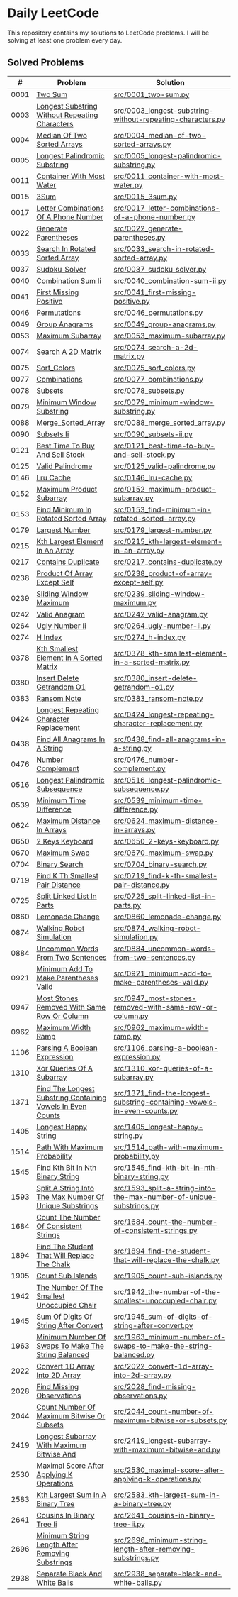 # Daily LeetCode

This repository contains my solutions to LeetCode problems. I will be solving at least one problem every day.

## Solved Problems
| # | Problem | Solution |
|---|---------|----------|
| 0001 | [Two Sum](https://leetcode.com/problems/two-sum) | [src/0001_two-sum.py](src/0001_two-sum.py) |
| 0003 | [Longest Substring Without Repeating Characters](https://leetcode.com/problems/longest-substring-without-repeating-characters) | [src/0003_longest-substring-without-repeating-characters.py](src/0003_longest-substring-without-repeating-characters.py) |
| 0004 | [Median Of Two Sorted Arrays](https://leetcode.com/problems/median-of-two-sorted-arrays) | [src/0004_median-of-two-sorted-arrays.py](src/0004_median-of-two-sorted-arrays.py) |
| 0005 | [Longest Palindromic Substring](https://leetcode.com/problems/longest-palindromic-substring) | [src/0005_longest-palindromic-substring.py](src/0005_longest-palindromic-substring.py) |
| 0011 | [Container With Most Water](https://leetcode.com/problems/container-with-most-water) | [src/0011_container-with-most-water.py](src/0011_container-with-most-water.py) |
| 0015 | [3Sum](https://leetcode.com/problems/3sum) | [src/0015_3sum.py](src/0015_3sum.py) |
| 0017 | [Letter Combinations Of A Phone Number](https://leetcode.com/problems/letter-combinations-of-a-phone-number) | [src/0017_letter-combinations-of-a-phone-number.py](src/0017_letter-combinations-of-a-phone-number.py) |
| 0022 | [Generate Parentheses](https://leetcode.com/problems/generate-parentheses) | [src/0022_generate-parentheses.py](src/0022_generate-parentheses.py) |
| 0033 | [Search In Rotated Sorted Array](https://leetcode.com/problems/search-in-rotated-sorted-array) | [src/0033_search-in-rotated-sorted-array.py](src/0033_search-in-rotated-sorted-array.py) |
| 0037 | [Sudoku_Solver](https://leetcode.com/problems/sudoku_solver) | [src/0037_sudoku_solver.py](src/0037_sudoku_solver.py) |
| 0040 | [Combination Sum Ii](https://leetcode.com/problems/combination-sum-ii) | [src/0040_combination-sum-ii.py](src/0040_combination-sum-ii.py) |
| 0041 | [First Missing Positive](https://leetcode.com/problems/first-missing-positive) | [src/0041_first-missing-positive.py](src/0041_first-missing-positive.py) |
| 0046 | [Permutations](https://leetcode.com/problems/permutations) | [src/0046_permutations.py](src/0046_permutations.py) |
| 0049 | [Group Anagrams](https://leetcode.com/problems/group-anagrams) | [src/0049_group-anagrams.py](src/0049_group-anagrams.py) |
| 0053 | [Maximum Subarray](https://leetcode.com/problems/maximum-subarray) | [src/0053_maximum-subarray.py](src/0053_maximum-subarray.py) |
| 0074 | [Search A 2D Matrix](https://leetcode.com/problems/search-a-2d-matrix) | [src/0074_search-a-2d-matrix.py](src/0074_search-a-2d-matrix.py) |
| 0075 | [Sort_Colors](https://leetcode.com/problems/sort_colors) | [src/0075_sort_colors.py](src/0075_sort_colors.py) |
| 0077 | [Combinations](https://leetcode.com/problems/combinations) | [src/0077_combinations.py](src/0077_combinations.py) |
| 0078 | [Subsets](https://leetcode.com/problems/subsets) | [src/0078_subsets.py](src/0078_subsets.py) |
| 0079 | [Minimum Window Substring](https://leetcode.com/problems/minimum-window-substring) | [src/0079_minimum-window-substring.py](src/0079_minimum-window-substring.py) |
| 0088 | [Merge_Sorted_Array](https://leetcode.com/problems/merge_sorted_array) | [src/0088_merge_sorted_array.py](src/0088_merge_sorted_array.py) |
| 0090 | [Subsets Ii](https://leetcode.com/problems/subsets-ii) | [src/0090_subsets-ii.py](src/0090_subsets-ii.py) |
| 0121 | [Best Time To Buy And Sell Stock](https://leetcode.com/problems/best-time-to-buy-and-sell-stock) | [src/0121_best-time-to-buy-and-sell-stock.py](src/0121_best-time-to-buy-and-sell-stock.py) |
| 0125 | [Valid Palindrome](https://leetcode.com/problems/valid-palindrome) | [src/0125_valid-palindrome.py](src/0125_valid-palindrome.py) |
| 0146 | [Lru Cache](https://leetcode.com/problems/lru-cache) | [src/0146_lru-cache.py](src/0146_lru-cache.py) |
| 0152 | [Maximum Product Subarray](https://leetcode.com/problems/maximum-product-subarray) | [src/0152_maximum-product-subarray.py](src/0152_maximum-product-subarray.py) |
| 0153 | [Find Minimum In Rotated Sorted Array](https://leetcode.com/problems/find-minimum-in-rotated-sorted-array) | [src/0153_find-minimum-in-rotated-sorted-array.py](src/0153_find-minimum-in-rotated-sorted-array.py) |
| 0179 | [Largest Number](https://leetcode.com/problems/largest-number) | [src/0179_largest-number.py](src/0179_largest-number.py) |
| 0215 | [Kth Largest Element In An Array](https://leetcode.com/problems/kth-largest-element-in-an-array) | [src/0215_kth-largest-element-in-an-array.py](src/0215_kth-largest-element-in-an-array.py) |
| 0217 | [Contains Duplicate](https://leetcode.com/problems/contains-duplicate) | [src/0217_contains-duplicate.py](src/0217_contains-duplicate.py) |
| 0238 | [Product Of Array Except Self](https://leetcode.com/problems/product-of-array-except-self) | [src/0238_product-of-array-except-self.py](src/0238_product-of-array-except-self.py) |
| 0239 | [Sliding Window Maximum](https://leetcode.com/problems/sliding-window-maximum) | [src/0239_sliding-window-maximum.py](src/0239_sliding-window-maximum.py) |
| 0242 | [Valid Anagram](https://leetcode.com/problems/valid-anagram) | [src/0242_valid-anagram.py](src/0242_valid-anagram.py) |
| 0264 | [Ugly Number Ii](https://leetcode.com/problems/ugly-number-ii) | [src/0264_ugly-number-ii.py](src/0264_ugly-number-ii.py) |
| 0274 | [H Index](https://leetcode.com/problems/h-index) | [src/0274_h-index.py](src/0274_h-index.py) |
| 0378 | [Kth Smallest Element In A Sorted Matrix](https://leetcode.com/problems/kth-smallest-element-in-a-sorted-matrix) | [src/0378_kth-smallest-element-in-a-sorted-matrix.py](src/0378_kth-smallest-element-in-a-sorted-matrix.py) |
| 0380 | [Insert Delete Getrandom O1](https://leetcode.com/problems/insert-delete-getrandom-o1) | [src/0380_insert-delete-getrandom-o1.py](src/0380_insert-delete-getrandom-o1.py) |
| 0383 | [Ransom Note](https://leetcode.com/problems/ransom-note) | [src/0383_ransom-note.py](src/0383_ransom-note.py) |
| 0424 | [Longest Repeating Character Replacement](https://leetcode.com/problems/longest-repeating-character-replacement) | [src/0424_longest-repeating-character-replacement.py](src/0424_longest-repeating-character-replacement.py) |
| 0438 | [Find All Anagrams In A String](https://leetcode.com/problems/find-all-anagrams-in-a-string) | [src/0438_find-all-anagrams-in-a-string.py](src/0438_find-all-anagrams-in-a-string.py) |
| 0476 | [Number Complement](https://leetcode.com/problems/number-complement) | [src/0476_number-complement.py](src/0476_number-complement.py) |
| 0516 | [Longest Palindromic Subsequence](https://leetcode.com/problems/longest-palindromic-subsequence) | [src/0516_longest-palindromic-subsequence.py](src/0516_longest-palindromic-subsequence.py) |
| 0539 | [Minimum Time Difference](https://leetcode.com/problems/minimum-time-difference) | [src/0539_minimum-time-difference.py](src/0539_minimum-time-difference.py) |
| 0624 | [Maximum Distance In Arrays](https://leetcode.com/problems/maximum-distance-in-arrays) | [src/0624_maximum-distance-in-arrays.py](src/0624_maximum-distance-in-arrays.py) |
| 0650 | [2 Keys Keyboard](https://leetcode.com/problems/2-keys-keyboard) | [src/0650_2-keys-keyboard.py](src/0650_2-keys-keyboard.py) |
| 0670 | [Maximum Swap](https://leetcode.com/problems/maximum-swap) | [src/0670_maximum-swap.py](src/0670_maximum-swap.py) |
| 0704 | [Binary Search](https://leetcode.com/problems/binary-search) | [src/0704_binary-search.py](src/0704_binary-search.py) |
| 0719 | [Find K Th Smallest Pair Distance](https://leetcode.com/problems/find-k-th-smallest-pair-distance) | [src/0719_find-k-th-smallest-pair-distance.py](src/0719_find-k-th-smallest-pair-distance.py) |
| 0725 | [Split Linked List In Parts](https://leetcode.com/problems/split-linked-list-in-parts) | [src/0725_split-linked-list-in-parts.py](src/0725_split-linked-list-in-parts.py) |
| 0860 | [Lemonade Change](https://leetcode.com/problems/lemonade-change) | [src/0860_lemonade-change.py](src/0860_lemonade-change.py) |
| 0874 | [Walking Robot Simulation](https://leetcode.com/problems/walking-robot-simulation) | [src/0874_walking-robot-simulation.py](src/0874_walking-robot-simulation.py) |
| 0884 | [Uncommon Words From Two Sentences](https://leetcode.com/problems/uncommon-words-from-two-sentences) | [src/0884_uncommon-words-from-two-sentences.py](src/0884_uncommon-words-from-two-sentences.py) |
| 0921 | [Minimum Add To Make Parentheses Valid](https://leetcode.com/problems/minimum-add-to-make-parentheses-valid) | [src/0921_minimum-add-to-make-parentheses-valid.py](src/0921_minimum-add-to-make-parentheses-valid.py) |
| 0947 | [Most Stones Removed With Same Row Or Column](https://leetcode.com/problems/most-stones-removed-with-same-row-or-column) | [src/0947_most-stones-removed-with-same-row-or-column.py](src/0947_most-stones-removed-with-same-row-or-column.py) |
| 0962 | [Maximum Width Ramp](https://leetcode.com/problems/maximum-width-ramp) | [src/0962_maximum-width-ramp.py](src/0962_maximum-width-ramp.py) |
| 1106 | [Parsing A Boolean Expression](https://leetcode.com/problems/parsing-a-boolean-expression) | [src/1106_parsing-a-boolean-expression.py](src/1106_parsing-a-boolean-expression.py) |
| 1310 | [Xor Queries Of A Subarray](https://leetcode.com/problems/xor-queries-of-a-subarray) | [src/1310_xor-queries-of-a-subarray.py](src/1310_xor-queries-of-a-subarray.py) |
| 1371 | [Find The Longest Substring Containing Vowels In Even Counts](https://leetcode.com/problems/find-the-longest-substring-containing-vowels-in-even-counts) | [src/1371_find-the-longest-substring-containing-vowels-in-even-counts.py](src/1371_find-the-longest-substring-containing-vowels-in-even-counts.py) |
| 1405 | [Longest Happy String](https://leetcode.com/problems/longest-happy-string) | [src/1405_longest-happy-string.py](src/1405_longest-happy-string.py) |
| 1514 | [Path With Maximum Probability](https://leetcode.com/problems/path-with-maximum-probability) | [src/1514_path-with-maximum-probability.py](src/1514_path-with-maximum-probability.py) |
| 1545 | [Find Kth Bit In Nth Binary String](https://leetcode.com/problems/find-kth-bit-in-nth-binary-string) | [src/1545_find-kth-bit-in-nth-binary-string.py](src/1545_find-kth-bit-in-nth-binary-string.py) |
| 1593 | [Split A String Into The Max Number Of Unique Substrings](https://leetcode.com/problems/split-a-string-into-the-max-number-of-unique-substrings) | [src/1593_split-a-string-into-the-max-number-of-unique-substrings.py](src/1593_split-a-string-into-the-max-number-of-unique-substrings.py) |
| 1684 | [Count The Number Of Consistent Strings](https://leetcode.com/problems/count-the-number-of-consistent-strings) | [src/1684_count-the-number-of-consistent-strings.py](src/1684_count-the-number-of-consistent-strings.py) |
| 1894 | [Find The Student That Will Replace The Chalk](https://leetcode.com/problems/find-the-student-that-will-replace-the-chalk) | [src/1894_find-the-student-that-will-replace-the-chalk.py](src/1894_find-the-student-that-will-replace-the-chalk.py) |
| 1905 | [Count Sub Islands](https://leetcode.com/problems/count-sub-islands) | [src/1905_count-sub-islands.py](src/1905_count-sub-islands.py) |
| 1942 | [The Number Of The Smallest Unoccupied Chair](https://leetcode.com/problems/the-number-of-the-smallest-unoccupied-chair) | [src/1942_the-number-of-the-smallest-unoccupied-chair.py](src/1942_the-number-of-the-smallest-unoccupied-chair.py) |
| 1945 | [Sum Of Digits Of String After Convert](https://leetcode.com/problems/sum-of-digits-of-string-after-convert) | [src/1945_sum-of-digits-of-string-after-convert.py](src/1945_sum-of-digits-of-string-after-convert.py) |
| 1963 | [Minimum Number Of Swaps To Make The String Balanced](https://leetcode.com/problems/minimum-number-of-swaps-to-make-the-string-balanced) | [src/1963_minimum-number-of-swaps-to-make-the-string-balanced.py](src/1963_minimum-number-of-swaps-to-make-the-string-balanced.py) |
| 2022 | [Convert 1D Array Into 2D Array](https://leetcode.com/problems/convert-1d-array-into-2d-array) | [src/2022_convert-1d-array-into-2d-array.py](src/2022_convert-1d-array-into-2d-array.py) |
| 2028 | [Find Missing Observations](https://leetcode.com/problems/find-missing-observations) | [src/2028_find-missing-observations.py](src/2028_find-missing-observations.py) |
| 2044 | [Count Number Of Maximum Bitwise Or Subsets](https://leetcode.com/problems/count-number-of-maximum-bitwise-or-subsets) | [src/2044_count-number-of-maximum-bitwise-or-subsets.py](src/2044_count-number-of-maximum-bitwise-or-subsets.py) |
| 2419 | [Longest Subarray With Maximum Bitwise And](https://leetcode.com/problems/longest-subarray-with-maximum-bitwise-and) | [src/2419_longest-subarray-with-maximum-bitwise-and.py](src/2419_longest-subarray-with-maximum-bitwise-and.py) |
| 2530 | [Maximal Score After Applying K Operations](https://leetcode.com/problems/maximal-score-after-applying-k-operations) | [src/2530_maximal-score-after-applying-k-operations.py](src/2530_maximal-score-after-applying-k-operations.py) |
| 2583 | [Kth Largest Sum In A Binary Tree](https://leetcode.com/problems/kth-largest-sum-in-a-binary-tree) | [src/2583_kth-largest-sum-in-a-binary-tree.py](src/2583_kth-largest-sum-in-a-binary-tree.py) |
| 2641 | [Cousins In Binary Tree Ii](https://leetcode.com/problems/cousins-in-binary-tree-ii) | [src/2641_cousins-in-binary-tree-ii.py](src/2641_cousins-in-binary-tree-ii.py) |
| 2696 | [Minimum String Length After Removing Substrings](https://leetcode.com/problems/minimum-string-length-after-removing-substrings) | [src/2696_minimum-string-length-after-removing-substrings.py](src/2696_minimum-string-length-after-removing-substrings.py) |
| 2938 | [Separate Black And White Balls](https://leetcode.com/problems/separate-black-and-white-balls) | [src/2938_separate-black-and-white-balls.py](src/2938_separate-black-and-white-balls.py) |
